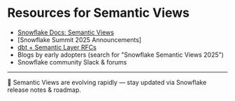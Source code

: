 # Resources for Semantic Views

- [Snowflake Docs: Semantic Views](https://docs.snowflake.com/)  
- [Snowflake Summit 2025 Announcements]  
- [dbt + Semantic Layer RFCs](https://docs.getdbt.com/)  
- Blogs by early adopters (search for "Snowflake Semantic Views 2025")  
- Snowflake community Slack & forums  

---

🔮 Semantic Views are evolving rapidly — stay updated via Snowflake release notes & roadmap.
